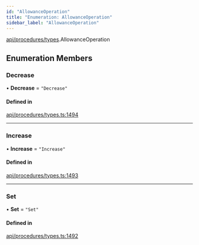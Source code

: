 ```yaml
---
id: "AllowanceOperation"
title: "Enumeration: AllowanceOperation"
sidebar_label: "AllowanceOperation"
---
```


[api/procedures/types](../../../../../modules/API/Procedures/Types/Types.md).AllowanceOperation

## Enumeration Members

### Decrease

• **Decrease** = ``"Decrease"``

#### Defined in

[api/procedures/types.ts:1494](https://github.com/PolymeshAssociation/polymesh-sdk/blob/b55e63737/src/api/procedures/types.ts#L1494)

___

### Increase

• **Increase** = ``"Increase"``

#### Defined in

[api/procedures/types.ts:1493](https://github.com/PolymeshAssociation/polymesh-sdk/blob/b55e63737/src/api/procedures/types.ts#L1493)

___

### Set

• **Set** = ``"Set"``

#### Defined in

[api/procedures/types.ts:1492](https://github.com/PolymeshAssociation/polymesh-sdk/blob/b55e63737/src/api/procedures/types.ts#L1492)
